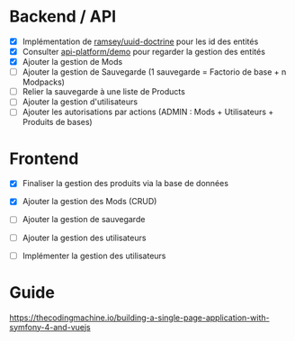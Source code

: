 # Backend / API

* [X] Implémentation de [ramsey/uuid-doctrine](https://github.com/ramsey/uuid-doctrine) pour les id des entités
* [X] Consulter [api-platform/demo](https://github.com/api-platform/demo) pour regarder la gestion des entités
* [X] Ajouter la gestion de Mods
* [ ] Ajouter la gestion de Sauvegarde (1 sauvegarde = Factorio de base + n Modpacks)
* [ ] Relier la sauvegarde à une liste de Products
* [ ] Ajouter la gestion d'utilisateurs
* [ ] Ajouter les autorisations par actions (ADMIN : Mods + Utilisateurs + Produits de bases)

# Frontend

* [X] Finaliser la gestion des produits via la base de données
* [X] Ajouter la gestion des Mods (CRUD) 
* [ ] Ajouter la gestion de sauvegarde
* [ ] Ajouter la gestion des utilisateurs
* [ ] Implémenter la gestion des utilisateurs


# Guide
https://thecodingmachine.io/building-a-single-page-application-with-symfony-4-and-vuejs
